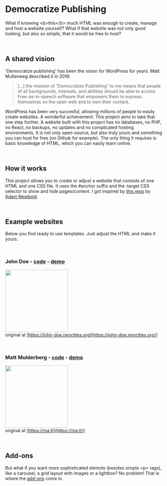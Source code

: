 # Democratize Publishing

What if knowing &lt;b&gt;this&lt;/b&gt; much HTML was enough to create, manage and host a website yourself? What if that website was not only good looking, but also so simple, that it would be free to host?

&nbsp;

## A shared vision

'Democratize publishing' has been the vision for WordPress for years. Matt Mullenweg described it in 2018:

> [...] the mission of “Democratize Publishing” to me means that people of all backgrounds, interests, and abilities should be able to access Free-as-in-speech software that empowers them to express themselves on the open web and to own their content.

WordPress has been very succesful, allowing millions of people to easily create websites. A wonderful achievement. This project aims to take that one step further. A website built with this project has no databases, no PHP, no React, no backups, no updates and no complicated hosting environments. It is not only open-source, but also truly yours and something you can host for free (on Github for example). The only thing it requires is basic knowledge of HTML, which you can easily learn online.

&nbsp;

## How it works

This project allows you to create or adjust a website that consists of one HTML and one CSS file. It uses the #anchor suffix and the :target CSS selector to show and hide pages/content. I got inspired by [this repo](https://github.com/cadars/john-doe) by [Adam Newbold](https://www.linkedin.com/in/neatnik/). 

&nbsp;

## Example websites

Below you find ready to use templates. Just adjust the HTML and make it yours.

&nbsp;

### John Doe - [code](demo/) - [demo](https://jhvanderschee.github.io/democratizepublishing/demo/)

<a href="https://jhvanderschee.github.io/democratizepublishing/demo/"><img src="https://jhvanderschee.github.io/democratizepublishing/demo/screenshot.png" style="width: 200px;" /></a><br>original at [https://john-doe.neocities.org](https://john-doe.neocities.org/)

&nbsp;

### Matt Mulderberg - [code](matt-mullenweg/) - [demo](https://jhvanderschee.github.io/democratizepublishing/matt-mullenweg/)

<a href="https://jhvanderschee.github.io/democratizepublishing/matt-mullenweg/"><img src="https://jhvanderschee.github.io/democratizepublishing/matt-mullenweg/images/screenshot.png" style="width: 200px;" /></a><br>original at [https://ma.tt](https://ma.tt/)

&nbsp;

## Add-ons

But what if you want more sophisticated elemnts (besides simple &lt;p&gt; tags), like a carousel, a grid layout with images or a lightbox? No problem! That is where the [add-ons](add-ons/) come in.
